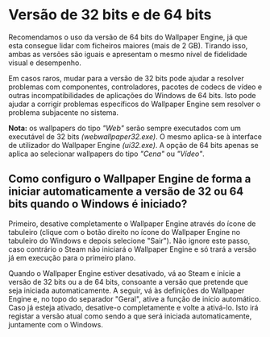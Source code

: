 # Versão de 32 bits e de 64 bits

Recomendamos o uso da versão de 64 bits do Wallpaper Engine, já que esta consegue lidar com ficheiros maiores (mais de 2 GB). Tirando isso, ambas as versões são iguais e apresentam o mesmo nível de fidelidade visual e desempenho.

Em casos raros, mudar para a versão de 32 bits pode ajudar a resolver problemas com componentes, controladores, pacotes de codecs de vídeo e outras incompatibilidades de aplicações do Windows de 64 bits. Isto pode ajudar a corrigir problemas específicos do Wallpaper Engine sem resolver o problema subjacente no sistema.

**Nota:** os wallpapers do tipo *"Web"* serão sempre executados com um executável de 32 bits *(webwallpaper32.exe)*. O mesmo aplica-se à interface de utilizador do Wallpaper Engine *(ui32.exe)*. A opção de 64 bits apenas se aplica ao selecionar wallpapers do tipo *"Cena"* ou *"Vídeo"*.

## Como configuro o Wallpaper Engine de forma a iniciar automaticamente a versão de 32 ou 64 bits quando o Windows é iniciado?

Primeiro, desative completamente o Wallpaper Engine através do ícone de tabuleiro (clique com o botão direito no ícone do Wallpaper Engine no tabuleiro do Windows e depois selecione "Sair"). Não ignore este passo, caso contrário o Steam não iniciará o Wallpaper Engine e só trará a versão já em execução para o primeiro plano.

Quando o Wallpaper Engine estiver desativado, vá ao Steam e inicie a versão de 32 bits ou a de 64 bits, consoante a versão que pretende que seja iniciada automaticamente. A seguir, vá às definições do Wallpaper Engine e, no topo do separador "Geral", ative a função de início automático. Caso já esteja ativado, desative-o completamente e volte a ativá-lo. Isto irá registar a versão atual como sendo a que será iniciada automaticamente, juntamente com o Windows.